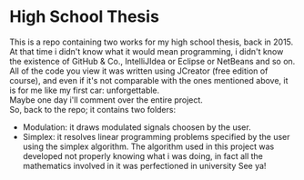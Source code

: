 # High School Thesis

This is a repo containing two works for my high school thesis, back in 2015.
At that time i didn't know what it would mean programming, i didn't know the existence of GitHub & Co., IntelliJIdea or Eclipse or NetBeans and so on.  
All of the code you view it was written using JCreator (free edition of course), and even if it's not comparable with the ones mentioned above, it is for me like my first car: unforgettable.  
Maybe one day i'll comment over the entire project.  
So, back to the repo; it contains two folders:
* Modulation: it draws modulated signals choosen by the user.
* Simplex: it resolves linear programming problems specified by the user using the simplex algorithm. The algorithm used in this project was developed not properly knowing what i was doing, in fact all the mathematics involved in it was perfectioned in university
See ya!

